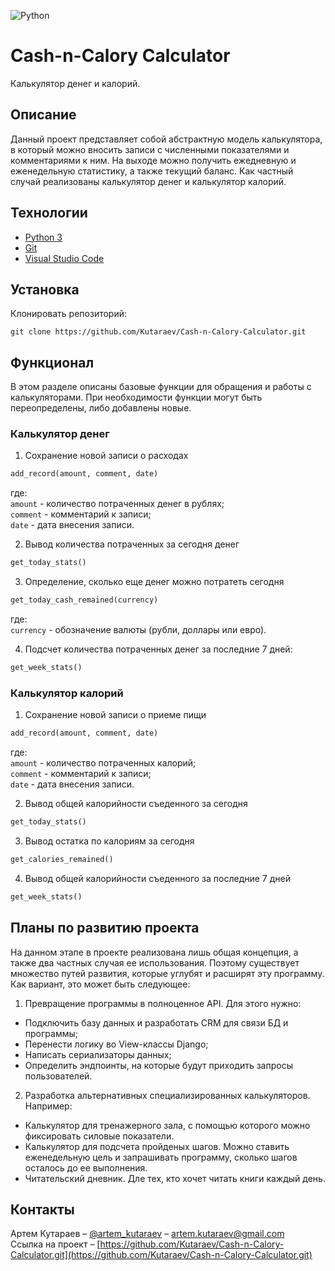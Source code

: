 ![Python](https://img.shields.io/badge/Python-3776AB?style=for-the-badge&logo=python&logoColor=white)
# Cash-n-Calory Calculator
Калькулятор денег и калорий.


## Описание
Данный проект представляет собой абстрактную модель калькулятора, в который можно вносить записи с численными показателями и комментариями к ним. На выходе можно получить ежедневную и еженедельную статистику, а также текущий баланс. Как частный случай реализованы калькулятор денег и калькулятор калорий.

## Технологии
- [Python 3](https://www.python.org/downloads/)
- [Git](https://github.com/)
- [Visual Studio Code](https://code.visualstudio.com/Download)

## Установка
Клонировать репозиторий:
```
git clone https://github.com/Kutaraev/Cash-n-Calory-Calculator.git
```

## Функционал
В этом разделе описаны базовые функции для обращения и работы с калькуляторами. При необходимости функции могут быть переопределены, либо добавлены новые.

### Калькулятор денег
1. Сохранение новой записи о расходах
```python
add_record(amount, comment, date)
```
где:  
`amount` - количество потраченных денег в рублях;  
`comment` - комментарий к записи;  
`date` - дата внесения записи.  
  
2. Вывод количества потраченных за сегодня денег
```python
get_today_stats()
```
3. Определение, сколько еще денег можно потратеть сегодня
```python
get_today_cash_remained(currency)
```
где:  
`currency` - обозначение валюты (рубли, доллары или евро).  
  
4. Подсчет количества потраченных денег за последние 7 дней:
```python
get_week_stats()
```
  
### Калькулятор калорий
1. Сохранение новой записи о приеме пищи
```python
add_record(amount, comment, date)
```
где:  
`amount` - количество потраченных калорий;  
`comment` - комментарий к записи;  
`date` - дата внесения записи.  
  
2. Вывод общей калорийности съеденного за сегодня
```python
get_today_stats()
```
3. Вывод остатка по калориям за сегодня
```python
get_calories_remained()
```
4. Вывод общей калорийности съеденного за последние 7 дней
```python
get_week_stats()
```
## Планы по развитию проекта
На данном этапе в проекте реализована лишь общая концепция, а также два частных случая ее использования. Поэтому существует множество путей развития, которые углубят и расширят эту программу. Как вариант, это может быть следующее:
1. Превращение программы в полноценное API. Для этого нужно:  
- Подключить базу данных и разработать СRM для связи БД и программы;
- Перенести логику во View-классы Django;
- Написать сериализаторы данных;
- Определить эндпоинты, на которые будут приходить запросы пользователей.  
2. Разработка альтернативных специализированных калькуляторов. Например:
- Калькулятор для тренажерного зала, с помощью которого можно фиксировать силовые показатели.
- Калькулятор для подсчета пройденых шагов. Можно ставить еженедельную цель и запрашивать программу, сколько шагов осталось до ее выполнения.
- Читательский дневник. Дле тех, кто хочет читать книги каждый день.

## Контакты
Артем Кутараев – [@artem_kutaraev](https://t.me/artem_kutaraev) – artem.kutaraev@gmail.com  
Ссылка на проект – [https://github.com/Kutaraev/Cash-n-Calory-Calculator.git](https://github.com/Kutaraev/Cash-n-Calory-Calculator.git)  
